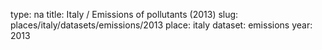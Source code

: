 type: na
title: Italy / Emissions of pollutants (2013)
slug: places/italy/datasets/emissions/2013
place: italy
dataset: emissions
year: 2013
